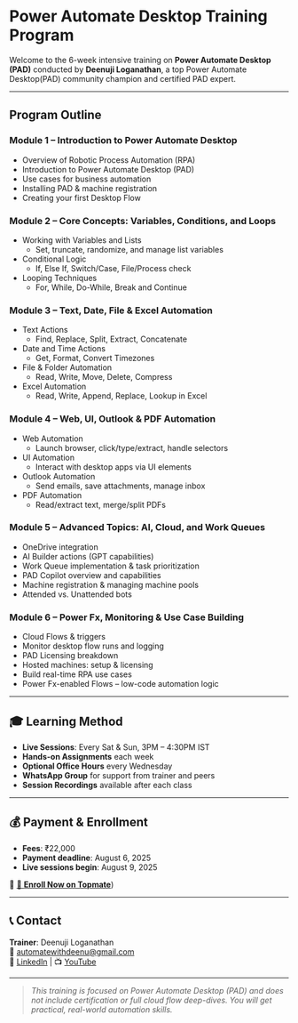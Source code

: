 
# Power Automate Desktop Training Program

Welcome to the 6-week intensive training on **Power Automate Desktop (PAD)** conducted by **Deenuji Loganathan**, a top Power Automate Desktop(PAD) community champion and certified PAD expert.

---

## Program Outline

### Module 1 – Introduction to Power Automate Desktop

- Overview of Robotic Process Automation (RPA)
- Introduction to Power Automate Desktop (PAD)
- Use cases for business automation
- Installing PAD & machine registration
- Creating your first Desktop Flow

</div>

<div class="panel">

### Module 2 – Core Concepts: Variables, Conditions, and Loops

- Working with Variables and Lists  
  - Set, truncate, randomize, and manage list variables  
- Conditional Logic  
  - If, Else If, Switch/Case, File/Process check  
- Looping Techniques  
  - For, While, Do-While, Break and Continue

</div>

<div class="panel">

### Module 3 – Text, Date, File & Excel Automation

- Text Actions  
  - Find, Replace, Split, Extract, Concatenate  
- Date and Time Actions  
  - Get, Format, Convert Timezones  
- File & Folder Automation  
  - Read, Write, Move, Delete, Compress  
- Excel Automation  
  - Read, Write, Append, Replace, Lookup in Excel

</div>

<div class="panel">

### Module 4 – Web, UI, Outlook & PDF Automation

- Web Automation  
  - Launch browser, click/type/extract, handle selectors  
- UI Automation  
  - Interact with desktop apps via UI elements  
- Outlook Automation  
  - Send emails, save attachments, manage inbox  
- PDF Automation  
  - Read/extract text, merge/split PDFs

</div>

<div class="panel">

### Module 5 – Advanced Topics: AI, Cloud, and Work Queues

- OneDrive integration  
- AI Builder actions (GPT capabilities)  
- Work Queue implementation & task prioritization  
- PAD Copilot overview and capabilities  
- Machine registration & managing machine pools  
- Attended vs. Unattended bots

</div>

<div class="panel">

### Module 6 – Power Fx, Monitoring & Use Case Building

- Cloud Flows & triggers  
- Monitor desktop flow runs and logging  
- PAD Licensing breakdown  
- Hosted machines: setup & licensing  
- Build real-time RPA use cases  
- Power Fx-enabled Flows – low-code automation logic

</div>

---

## 🎓 Learning Method

- **Live Sessions**: Every Sat & Sun, 3PM – 4:30PM IST  
- **Hands-on Assignments** each week  
- **Optional Office Hours** every Wednesday  
- **WhatsApp Group** for support from trainer and peers
- **Session Recordings** available after each class  

---

## 💰 Payment & Enrollment

- **Fees**: ₹22,000  
- **Payment deadline**: August 6, 2025  
- **Live sessions begin**: August 9, 2025

🔗 [🚀 **Enroll Now on Topmate**](https://topmate.io/deenuji_loganathan/1647144)) 


---

## 📞 Contact

**Trainer**: Deenuji Loganathan  
📧 automatewithdeenu@gmail.com  
🔗 [LinkedIn](https://www.linkedin.com/in/deenuji/) | 📺 [YouTube](https://www.youtube.com/@automatewithdeenu)

---

> *This training is focused on Power Automate Desktop (PAD) and does not include certification or full cloud flow deep-dives. You will get practical, real-world automation skills.*
